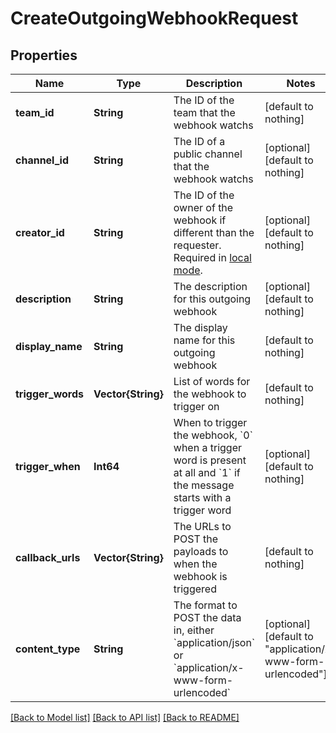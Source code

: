 # CreateOutgoingWebhookRequest


## Properties
Name | Type | Description | Notes
------------ | ------------- | ------------- | -------------
**team_id** | **String** | The ID of the team that the webhook watchs | [default to nothing]
**channel_id** | **String** | The ID of a public channel that the webhook watchs | [optional] [default to nothing]
**creator_id** | **String** | The ID of the owner of the webhook if different than the requester. Required in [local mode](https://docs.mattermost.com/administration/mmctl-cli-tool.html#local-mode). | [optional] [default to nothing]
**description** | **String** | The description for this outgoing webhook | [optional] [default to nothing]
**display_name** | **String** | The display name for this outgoing webhook | [default to nothing]
**trigger_words** | **Vector{String}** | List of words for the webhook to trigger on | [default to nothing]
**trigger_when** | **Int64** | When to trigger the webhook, &#x60;0&#x60; when a trigger word is present at all and &#x60;1&#x60; if the message starts with a trigger word | [optional] [default to nothing]
**callback_urls** | **Vector{String}** | The URLs to POST the payloads to when the webhook is triggered | [default to nothing]
**content_type** | **String** | The format to POST the data in, either &#x60;application/json&#x60; or &#x60;application/x-www-form-urlencoded&#x60; | [optional] [default to "application/x-www-form-urlencoded"]


[[Back to Model list]](../README.md#models) [[Back to API list]](../README.md#api-endpoints) [[Back to README]](../README.md)


